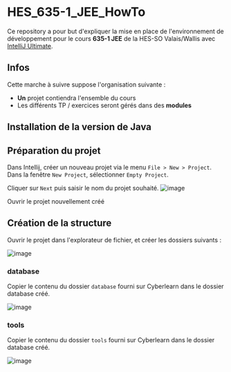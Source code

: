 # HES_635-1_JEE_HowTo
Ce repository a pour but d'expliquer la mise en place de l'environnement de développement pour le cours **635-1 JEE** de la HES-SO Valais/Wallis avec [IntelliJ Ultimate](https://www.jetbrains.com/fr-fr/community/education/#students).

## Infos
Cette marche à suivre suppose l'organisation suivante :
 - **Un** projet contiendra l'ensemble du cours
 - Les différents TP / exercices seront gérés dans des **modules**

## Installation de la version de Java

## Préparation du projet
Dans Intellij, créer un nouveau projet via le menu `File > New > Project`. Dans la fenêtre `New Project`, sélectionner `Empty Project`.

Cliquer sur `Next` puis saisir le nom du projet souhaité.
![image](https://user-images.githubusercontent.com/389415/110202011-67e8b500-7e66-11eb-8b01-5d4c521deaac.png)

Ouvrir le projet nouvellement créé

## Création de la structure
Ouvrir le projet dans l'explorateur de fichier, et créer les dossiers suivants :

![image](https://user-images.githubusercontent.com/389415/110202203-6966ad00-7e67-11eb-8646-2eb97c454ce5.png)

### database
Copier le contenu du dossier `database` fourni sur Cyberlearn dans le dossier database créé.

![image](https://user-images.githubusercontent.com/389415/110202219-78e5f600-7e67-11eb-817b-f9953f7c41dc.png)

### tools
Copier le contenu du dossier `tools` fourni sur Cyberlearn dans le dossier database créé.

![image](https://user-images.githubusercontent.com/389415/110202232-8c915c80-7e67-11eb-90d9-a35313ddf3f3.png)
